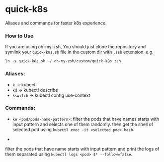 # quick-k8s
Aliases and commands for faster k8s experience.

### How to Use
If you are using oh-my-zsh, You should just clone the repository and symlink your ```quick-k8s.sh``` file in the custom dir with ```.zsh``` extension. e.g.

```
ln -s quick-k8s.sh ~/.oh-my-zsh/custom/quick-k8s.zsh
```

### Aliases:
- ```k``` -> kubectl
- ```kd``` -> kubectl describe
- ```kswitch``` -> kubectl config use-context

### Commands:
- ```ke <pod/pods-name-pattern>```:
filter the pods that have names starts with input pattern and selects one of them randomly. then get the shell of selected pod using ```kubectl exec -it <selected pod> bash```.
- ```klogs <pods-name-pattern> [ any-kubectl-logs-param/option ]:
filter the pods that have name starts with input pattern and print the logs of them separated using ```kubectl logs <pod> $* --follow=false```.

